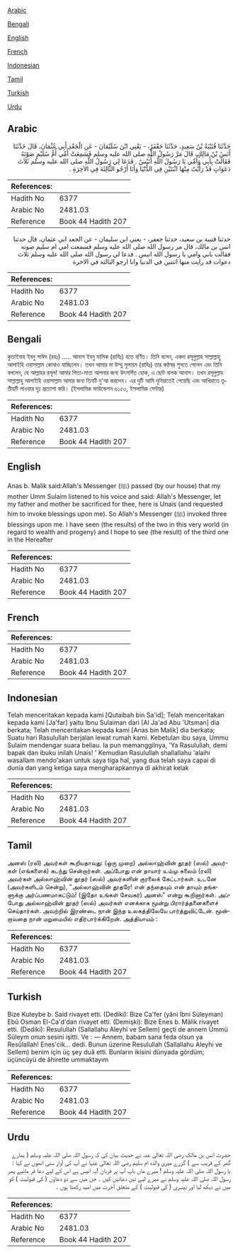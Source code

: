 [Arabic](#arabic)

[Bengali](#bengali)

[English](#english)

[French](#french)

[Indonesian](#indonesian)

[Tamil](#tamil)

[Turkish](#turkish)

[Urdu](#urdu)

## Arabic


<div dir="rtl" lang="ar" style={{fontSize:'larger',backgroundColor:'#f8f9fa',padding:20}}>
حَدَّثَنَا قُتَيْبَةُ بْنُ سَعِيدٍ، حَدَّثَنَا جَعْفَرٌ، - يَعْنِي ابْنَ سُلَيْمَانَ - عَنِ الْجَعْدِ أَبِي عُثْمَانَ، قَالَ حَدَّثَنَا أَنَسُ بْنُ مَالِكٍ، قَالَ مَرَّ رَسُولُ اللَّهِ صلى الله عليه وسلم فَسَمِعَتْ أُمِّي أُمُّ سُلَيْمٍ صَوْتَهُ فَقَالَتْ بِأَبِي وَأُمِّي يَا رَسُولَ اللَّهِ أُنَيْسٌ ‏.‏ فَدَعَا لِي رَسُولُ اللَّهِ صلى الله عليه وسلم ثَلاَثَ دَعَوَاتٍ قَدْ رَأَيْتُ مِنْهَا اثْنَتَيْنِ فِي الدُّنْيَا وَأَنَا أَرْجُو الثَّالِثَةَ فِي الآخِرَةِ ‏.‏
</div>
<div style={{backgroundColor:'#f8f9fa',padding:20, marginBottom: 10}}><table> <thead> <tr> <th>References:</th> <th></th> </tr> </thead> <tbody><tr><td>Hadith No</td><td>6377</td></tr><tr><td>Arabic No</td><td>2481.03</td></tr><tr><td>Reference</td><td>Book 44 Hadith 207</td></tr></tbody></table></div>


<div dir="rtl" lang="ar" style={{fontSize:'larger',backgroundColor:'#f8f9fa',padding:20}}>
حدثنا قتيبة بن سعيد، حدثنا جعفر، - يعني ابن سليمان - عن الجعد ابي عثمان، قال حدثنا انس بن مالك، قال مر رسول الله صلى الله عليه وسلم فسمعت امي ام سليم صوته فقالت بابي وامي يا رسول الله انيس . فدعا لي رسول الله صلى الله عليه وسلم ثلاث دعوات قد رايت منها اثنتين في الدنيا وانا ارجو الثالثة في الاخرة
</div>
<div style={{backgroundColor:'#f8f9fa',padding:20, marginBottom: 10}}><table> <thead> <tr> <th>References:</th> <th></th> </tr> </thead> <tbody><tr><td>Hadith No</td><td>6377</td></tr><tr><td>Arabic No</td><td>2481.03</td></tr><tr><td>Reference</td><td>Book 44 Hadith 207</td></tr></tbody></table></div>

## Bengali


<div dir="ltr" lang="bn" style={{fontSize:'larger',backgroundColor:'#f8f9fa',padding:20}}>
কুতাইবাহ ইবনু সাঈদ (রহঃ) ..... আনাস ইবনু মালিক (রাযিঃ) হতে বর্ণিত। তিনি বলেন, একদা রসূলুল্লাহ সাল্লাল্লাহু আলাইহি ওয়াসাল্লাম কোথাও যাচ্ছিলেন। তখন আমার মা উম্মু সুলায়ম (রাযিঃ) তার কণ্ঠস্বর শুনতে পেলেন এবং তিনি বললেন, হে আল্লাহর রসূল! আমার পিতা-মাতা আপনার জন্য উৎসর্গিত হোক, এ ছোট বালক আনাস। তখন রসূলুল্লাহ সাল্লাল্লাহু আলাইহি ওয়াসাল্লাম আমার জন্য তিনটি দু'আ করলেন। এর দুটি আমি দুনিয়াতেই পেয়েছি এবং আখিরাতে তৃতীয়টি পাওয়ার দৃঢ় প্রত্যাশা করি। (ইসলামিক ফাউন্ডেশন ৬১৫৩, ইসলামিক সেন্টার)
</div>
<div style={{backgroundColor:'#f8f9fa',padding:20, marginBottom: 10}}><table> <thead> <tr> <th>References:</th> <th></th> </tr> </thead> <tbody><tr><td>Hadith No</td><td>6377</td></tr><tr><td>Arabic No</td><td>2481.03</td></tr><tr><td>Reference</td><td>Book 44 Hadith 207</td></tr></tbody></table></div>

## English


<div dir="ltr" lang="en" style={{fontSize:'larger',backgroundColor:'#f8f9fa',padding:20}}>
Anas b. Malik said:Allah's Messenger (ﷺ) passed (by our house) that my mother Umm Sulaim listened to his voice and said: Allah's Messenger, let my father and mother be sacrificed for thee, here is Unais (and requested him to invoke blessings upon me). So Allah's Messenger (ﷺ) invoked three blessings upon me. I have seen (the results) of the two in this very world (in regard to wealth and progeny) and I hope to see (the result) of the third one in the Hereafter
</div>
<div style={{backgroundColor:'#f8f9fa',padding:20, marginBottom: 10}}><table> <thead> <tr> <th>References:</th> <th></th> </tr> </thead> <tbody><tr><td>Hadith No</td><td>6377</td></tr><tr><td>Arabic No</td><td>2481.03</td></tr><tr><td>Reference</td><td>Book 44 Hadith 207</td></tr></tbody></table></div>

## French


<div dir="ltr" lang="fr" style={{fontSize:'larger',backgroundColor:'#f8f9fa',padding:20}}>

</div>
<div style={{backgroundColor:'#f8f9fa',padding:20, marginBottom: 10}}><table> <thead> <tr> <th>References:</th> <th></th> </tr> </thead> <tbody><tr><td>Hadith No</td><td>6377</td></tr><tr><td>Arabic No</td><td>2481.03</td></tr><tr><td>Reference</td><td>Book 44 Hadith 207</td></tr></tbody></table></div>

## Indonesian


<div dir="ltr" lang="id" style={{fontSize:'larger',backgroundColor:'#f8f9fa',padding:20}}>
Telah menceritakan kepada kami [Qutaibah bin Sa'id]; Telah menceritakan kepada kami [Ja'far] yaitu Ibnu Sulaiman dari [Al Ja'ad Abu 'Utsman] dia berkata; Telah menceritakan kepada kami [Anas bin Malik] dia berkata; Suatu hari Rasulullah berjalan lewat rumah kami. Kebetulan ibu saya, Ummu Sulaim mendengar suara beliau. Ia pun memanggilnya, 'Ya Rasulullah, demi bapak dan ibuku inilah Unais! ' Kemudian Rasulullah shallallahu 'alaihi wasallam mendo'akan untuk saya tiga hal, yang dua telah saya capai di dunia dan yang ketiga saya mengharapkannya di akhirat kelak
</div>
<div style={{backgroundColor:'#f8f9fa',padding:20, marginBottom: 10}}><table> <thead> <tr> <th>References:</th> <th></th> </tr> </thead> <tbody><tr><td>Hadith No</td><td>6377</td></tr><tr><td>Arabic No</td><td>2481.03</td></tr><tr><td>Reference</td><td>Book 44 Hadith 207</td></tr></tbody></table></div>

## Tamil


<div dir="ltr" lang="ta" style={{fontSize:'larger',backgroundColor:'#f8f9fa',padding:20}}>
அனஸ் (ரலி) அவர்கள் கூறியதாவது: (ஒரு முறை) அல்லாஹ்வின் தூதர் (ஸல்) அவர்கள் (எங்களைக்) கடந்து சென்றார்கள். அப்போது என் தாயார் உம்மு சுலைம் (ரலி) அவர்கள் அல்லாஹ்வின் தூதர் (ஸல்) அவர்களின் குரலைக் கேட்டார்கள். உடனே (அவர்களிடம் சென்று), "அல்லாஹ்வின் தூதரே! என் தந்தையும் என் தாயும் தங்களுக்கு அர்ப்பணமாகட்டும்! (இதோ உங்கள் சேவகர்) அனஸ்" என்று கூறினார்கள். அப்போது அல்லாஹ்வின் தூதர் (ஸல்) அவர்கள் எனக்காக மூன்று பிரார்த்தனைகளைச் செய்தார்கள். அவற்றில் இரண்டை நான் இந்த உலகத்திலேயே பார்த்துவிட்டேன். மூன்றாவதை நான் மறுமையில் எதிர்பார்க்கிறேன். அத்தியாயம் :
</div>
<div style={{backgroundColor:'#f8f9fa',padding:20, marginBottom: 10}}><table> <thead> <tr> <th>References:</th> <th></th> </tr> </thead> <tbody><tr><td>Hadith No</td><td>6377</td></tr><tr><td>Arabic No</td><td>2481.03</td></tr><tr><td>Reference</td><td>Book 44 Hadith 207</td></tr></tbody></table></div>

## Turkish


<div dir="ltr" lang="tr" style={{fontSize:'larger',backgroundColor:'#f8f9fa',padding:20}}>
Bize Kuteybe b. Said rivayet etti. (Dediki): Bize Ca'fer (yâni İbni Süleyman) Ebû Osman El-Ca'd'dan rivayet etti. (Demişki): Bize Enes b. Mâlik rivayet etti. (Dediki): Resulullah (Sallallahu Aleyhi ve Sellem) geçti de annem Ümmü Süleym onun sesini işitti. Ve : — Annem, babam sana feda olsun ya Resûlallah! Enes'cik... dedi. Bunun üzerine Resulullah (Sallallahu Aleyhi ve Sellem) benim için üç şey duâ etti. Bunların ikisini dünyada gördüm; üçüncüyü de âhirette ummaktayım
</div>
<div style={{backgroundColor:'#f8f9fa',padding:20, marginBottom: 10}}><table> <thead> <tr> <th>References:</th> <th></th> </tr> </thead> <tbody><tr><td>Hadith No</td><td>6377</td></tr><tr><td>Arabic No</td><td>2481.03</td></tr><tr><td>Reference</td><td>Book 44 Hadith 207</td></tr></tbody></table></div>

## Urdu


<div dir="rtl" lang="ur" style={{fontSize:'larger',backgroundColor:'#f8f9fa',padding:20}}>
حضرت انس بن مالک رضی اللہ تعالیٰ عنہ نے حدیث بیان کی کہ رسول اللہ صلی اللہ علیہ وسلم ( ہمارے گھر کے قریب سے ) گزرے میری والدہ ام سلیم رضی اللہ تعالیٰ عنہا نے آپ کی آواز سنی انھوں نے کہا : یا رسول اللہ صلی اللہ علیہ وسلم ! میرے ماں باپ آپ پر قربان !یہ انیس ہے اس کے لیے دعا فر مائیے پھر رسول اللہ صلی اللہ علیہ وسلم نے میرے لیے تین دعائیں کیں ۔ جن میں سے دو دعاؤں ( کی قبولیت ) کو میں نے دیکھ لیا اور تیسری ( کی قبولیت ) کے متعلق آخرت میں امید رکھتا ہوں ۔
</div>
<div style={{backgroundColor:'#f8f9fa',padding:20, marginBottom: 10}}><table> <thead> <tr> <th>References:</th> <th></th> </tr> </thead> <tbody><tr><td>Hadith No</td><td>6377</td></tr><tr><td>Arabic No</td><td>2481.03</td></tr><tr><td>Reference</td><td>Book 44 Hadith 207</td></tr></tbody></table></div>